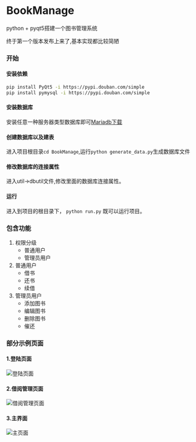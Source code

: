 # BookManage
python + pyqt5搭建一个图书管理系统

终于第一个版本发布上来了,基本实现都比较简陋

### 开始
#### 安装依赖
```sh
pip install PyQt5 -i https://pypi.douban.com/simple
pip install pymysql -i https://pypi.douban.com/simple 
```

#### 安装数据库
安装任意一种服务器类型数据库即可[Mariadb下载](https://mariadb.org/)
#### 创建数据库以及建表
进入项目根目录`cd BookManage`,运行`python generate_data.py`生成数据库文件 

#### 修改数据库的连接属性
进入util->dbutil文件,修改里面的数据库连接属性。

#### 运行
进入到项目的根目录下，
`python run.py`
既可以运行项目。

### 包含功能
1. 权限分级
    - 普通用户
    - 管理员用户
2. 普通用户
    - 借书
    - 还书
    - 续借
3. 管理员用户
    - 添加图书
    - 编辑图书
    - 删除图书
    - 催还

### 部分示例页面
#### 1.登陆页面
![登陆页面](https://github.com/mr0yun/BookManager/edit/master/screenshoot/login.png)
#### 2.借阅管理页面
![借阅管理页面](https://github.com/mr0yun/BookManager/edit/master/screenshoot/borrow_book.png)
#### 3.主界面
![主页面](https://github.com/mr0yun/BookManager/edit/master/screenshoot/main.png)


